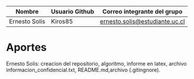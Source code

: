 | Nombre        | Usuario Github  | Correo integrante del grupo    |
|---------------|-----------------|--------------------------------|
| Ernesto Solís | Kiros85         | ernesto.solis@estudiante.uc.cl |

# Aportes

Ernesto Solis: creacion del repositorio, algoritmo, informe en latex, archivo informacion_confidencial.txt, README.md,archivo (.gitingnore).